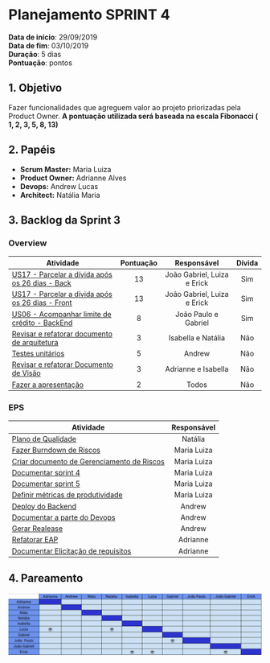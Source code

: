 # Planejamento SPRINT 4

**Data de início**: 29/09/2019 <br/>
**Data de fim**: 03/10/2019 <br/>
**Duração**: 5 dias <br/>
**Pontuação**:  pontos 

## 1. Objetivo

Fazer funcionalidades que agreguem valor ao projeto priorizadas pela Product Owner. **A pontuação utilizada será baseada na escala Fibonacci ( 1, 2, 3, 5, 8, 13)**


## 2. Papéis 

* **Scrum Master:** Maria Luiza
* **Product Owner:** Adrianne Alves
* **Devops:** Andrew Lucas
* **Architect:** Natália Maria


## 3. Backlog da Sprint 3

### Overview
| Atividade | Pontuação | Responsável | Dívida |
| -------- | :----: | :----: | :----: |
| [US17 - Parcelar a dívida após os 26 dias - Back](https://github.com/fga-eps-mds/2019.2-Grupo2/issues/43)| 13 |  João Gabriel, Luiza e Erick |Sim|
| [US17 - Parcelar a dívida após os 26 dias - Front](https://github.com/fga-eps-mds/2019.2-Grupo2/issues/44)| 13 |  João Gabriel, Luiza e Erick |Sim|
| [US06 - Acompanhar limite de crédito - BackEnd](https://github.com/fga-eps-mds/2019.2-Grupo2/issues/33) | 8 | João Paulo e Gabriel |Sim |
| [Revisar e refatorar documento de arquitetura](https://github.com/fga-eps-mds/2019.2-Over26/issues/78) | 3 | Isabella e Natália | Não |
| [Testes unitários](https://github.com/fga-eps-mds/2019.2-Over26/issues/81) | 5 | Andrew | Não |
| [Revisar e refatorar Documento de Visão](https://github.com/fga-eps-mds/2019.2-Over26/issues/79)|3 | Adrianne e Isabella |Não|
| [Fazer a apresentação](https://github.com/fga-eps-mds/2019.2-Over26/issues/80) | 2 | Todos | Não |

### EPS
| Atividade | Responsável |
| -------- | :----: |
| [Plano de Qualidade]() | Natália  |
| [Fazer Burndown de Riscos](https://github.com/fga-eps-mds/2019.2-Over26/issues/72)  | Maria Luiza |
| [Criar documento de Gerenciamento de Riscos](https://github.com/fga-eps-mds/2019.2-Over26/issues/65) | Maria Luiza |
| [Documentar sprint 4](https://github.com/fga-eps-mds/2019.2-Over26/issues/63) | Maria Luiza |
| [Documentar sprint 5](https://github.com/fga-eps-mds/2019.2-Over26/issues/77) | Maria Luiza |
| [Definir métricas de produtividade](https://github.com/fga-eps-mds/2019.2-Over26/issues/70) | Maria Luiza |
| [Deploy do Backend]() | Andrew |
| [Documentar a parte do Devops]() | Andrew |
| [Gerar Realease]() | Andrew |
| [Refatorar EAP ]() | Adrianne |
| [Documentar Elicitação de requisitos]() | Adrianne |


## 4. Pareamento
![](../../images/metrics_agile/pareamento_sprint5.png)
